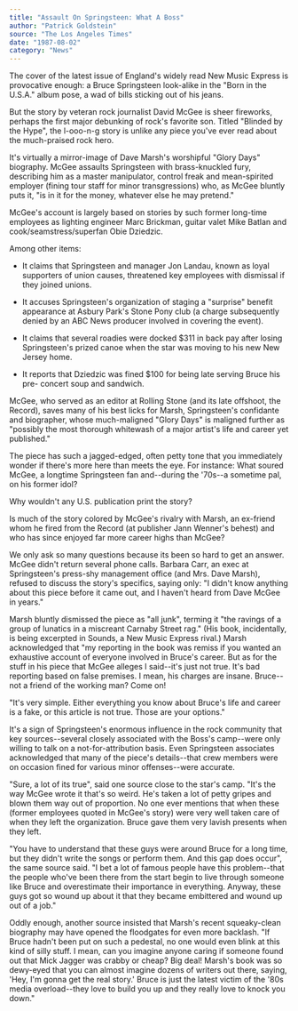 ```yaml
---
title: "Assault On Springsteen: What A Boss"
author: "Patrick Goldstein"
source: "The Los Angeles Times"
date: "1987-08-02"
category: "News"
---
```


The cover of the latest issue of England's widely read New Music Express is provocative enough: a Bruce Springsteen look-alike in the "Born in the U.S.A." album pose, a wad of bills sticking out of his jeans.

But the story by veteran rock journalist David McGee is sheer fireworks, perhaps the first major debunking of rock's favorite son. Titled "Blinded by the Hype", the l-ooo-n-g story is unlike any piece you've ever read about the much-praised rock hero.

It's virtually a mirror-image of Dave Marsh's worshipful "Glory Days" biography. McGee assaults Springsteen with brass-knuckled fury, describing him as a master manipulator, control freak and mean-spirited employer (fining tour staff for minor transgressions) who, as McGee bluntly puts it, "is in it for the money, whatever else he may pretend."

McGee's account is largely based on stories by such former long-time employees as lighting engineer Marc Brickman, guitar valet Mike Batlan and cook/seamstress/superfan Obie Dziedzic.

Among other items:

- It claims that Springsteen and manager Jon Landau, known as loyal supporters of union causes, threatened key employees with dismissal if they joined unions.

- It accuses Springsteen's organization of staging a "surprise" benefit appearance at Asbury Park's Stone Pony club (a charge subsequently denied by an ABC News producer involved in covering the event).

- It claims that several roadies were docked $311 in back pay after losing Springsteen's prized canoe when the star was moving to his new New Jersey home.

- It reports that Dziedzic was fined $100 for being late serving Bruce his pre- concert soup and sandwich.

McGee, who served as an editor at Rolling Stone (and its late offshoot, the Record), saves many of his best licks for Marsh, Springsteen's confidante and biographer, whose much-maligned "Glory Days" is maligned further as "possibly the most thorough whitewash of a major artist's life and career yet published."

The piece has such a jagged-edged, often petty tone that you immediately wonder if there's more here than meets the eye. For instance: What soured McGee, a longtime Springsteen fan and--during the '70s--a sometime pal, on his former idol?

Why wouldn't any U.S. publication print the story?

Is much of the story colored by McGee's rivalry with Marsh, an ex-friend whom he fired from the Record (at publisher Jann Wenner's behest) and who has since enjoyed far more career highs than McGee?

We only ask so many questions because its been so hard to get an answer. McGee didn't return several phone calls. Barbara Carr, an exec at Springsteen's press-shy management office (and Mrs. Dave Marsh), refused to discuss the story's specifics, saying only: "I didn't know anything about this piece before it came out, and I haven't heard from Dave McGee in years."

Marsh bluntly dismissed the piece as "all junk", terming it "the ravings of a group of lunatics in a miscreant Carnaby Street rag." (His book, incidentally, is being excerpted in Sounds, a New Music Express rival.) Marsh acknowledged that "my reporting in the book was remiss if you wanted an exhaustive account of everyone involved in Bruce's career. But as for the stuff in his piece that McGee alleges I said--it's just not true. It's bad reporting based on false premises. I mean, his charges are insane. Bruce--not a friend of the working man? Come on!

"It's very simple. Either everything you know about Bruce's life and career is a fake, or this article is not true. Those are your options."

It's a sign of Springsteen's enormous influence in the rock community that key sources--several closely associated with the Boss's camp--were only willing to talk on a not-for-attribution basis. Even Springsteen associates acknowledged that many of the piece's details--that crew members were on occasion fined for various minor offenses--were accurate.

"Sure, a lot of its true", said one source close to the star's camp. "It's the way McGee wrote it that's so weird. He's taken a lot of petty gripes and blown them way out of proportion. No one ever mentions that when these (former employees quoted in McGee's story) were very well taken care of when they left the organization. Bruce gave them very lavish presents when they left.

"You have to understand that these guys were around Bruce for a long time, but they didn't write the songs or perform them. And this gap does occur", the same source said. "I bet a lot of famous people have this problem--that the people who've been there from the start begin to live through someone like Bruce and overestimate their importance in everything. Anyway, these guys got so wound up about it that they became embittered and wound up out of a job."

Oddly enough, another source insisted that Marsh's recent squeaky-clean biography may have opened the floodgates for even more backlash. "If Bruce hadn't been put on such a pedestal, no one would even blink at this kind of silly stuff. I mean, can you imagine anyone caring if someone found out that Mick Jagger was crabby or cheap? Big deal! Marsh's book was so dewy-eyed that you can almost imagine dozens of writers out there, saying, 'Hey, I'm gonna get the real story.' Bruce is just the latest victim of the '80s media overload--they love to build you up and they really love to knock you down."
